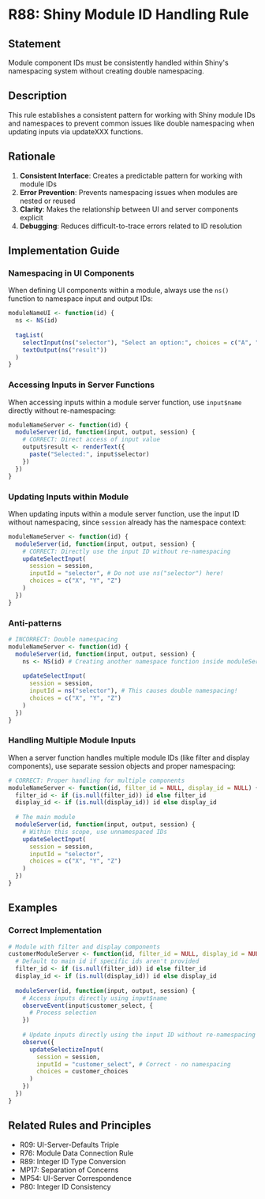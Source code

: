 # R88: Shiny Module ID Handling Rule

## Statement
Module component IDs must be consistently handled within Shiny's namespacing system without creating double namespacing.

## Description
This rule establishes a consistent pattern for working with Shiny module IDs and namespaces to prevent common issues like double namespacing when updating inputs via updateXXX functions.

## Rationale
1. **Consistent Interface**: Creates a predictable pattern for working with module IDs
2. **Error Prevention**: Prevents namespacing issues when modules are nested or reused
3. **Clarity**: Makes the relationship between UI and server components explicit
4. **Debugging**: Reduces difficult-to-trace errors related to ID resolution

## Implementation Guide

### Namespacing in UI Components
When defining UI components within a module, always use the `ns()` function to namespace input and output IDs:

```r
moduleNameUI <- function(id) {
  ns <- NS(id)
  
  tagList(
    selectInput(ns("selector"), "Select an option:", choices = c("A", "B", "C")),
    textOutput(ns("result"))
  )
}
```

### Accessing Inputs in Server Functions
When accessing inputs within a module server function, use `input$name` directly without re-namespacing:

```r
moduleNameServer <- function(id) {
  moduleServer(id, function(input, output, session) {
    # CORRECT: Direct access of input value
    output$result <- renderText({
      paste("Selected:", input$selector)
    })
  })
}
```

### Updating Inputs within Module
When updating inputs within a module server function, use the input ID without namespacing, since `session` already has the namespace context:

```r
moduleNameServer <- function(id) {
  moduleServer(id, function(input, output, session) {
    # CORRECT: Directly use the input ID without re-namespacing
    updateSelectInput(
      session = session,
      inputId = "selector", # Do not use ns("selector") here!
      choices = c("X", "Y", "Z")
    )
  })
}
```

### Anti-patterns

```r
# INCORRECT: Double namespacing
moduleNameServer <- function(id) {
  moduleServer(id, function(input, output, session) {
    ns <- NS(id) # Creating another namespace function inside moduleServer
    
    updateSelectInput(
      session = session,
      inputId = ns("selector"), # This causes double namespacing!
      choices = c("X", "Y", "Z")
    )
  })
}
```

### Handling Multiple Module Inputs
When a server function handles multiple module IDs (like filter and display components), use separate session objects and proper namespacing:

```r
# CORRECT: Proper handling for multiple components
moduleNameServer <- function(id, filter_id = NULL, display_id = NULL) {
  filter_id <- if (is.null(filter_id)) id else filter_id
  display_id <- if (is.null(display_id)) id else display_id
  
  # The main module
  moduleServer(id, function(input, output, session) {
    # Within this scope, use unnamespaced IDs
    updateSelectInput(
      session = session,
      inputId = "selector",
      choices = c("X", "Y", "Z")
    )
  })
}
```

## Examples

### Correct Implementation
```r
# Module with filter and display components
customerModuleServer <- function(id, filter_id = NULL, display_id = NULL) {
  # Default to main id if specific ids aren't provided
  filter_id <- if (is.null(filter_id)) id else filter_id
  display_id <- if (is.null(display_id)) id else display_id
  
  moduleServer(id, function(input, output, session) {
    # Access inputs directly using input$name
    observeEvent(input$customer_select, {
      # Process selection
    })
    
    # Update inputs directly using the input ID without re-namespacing
    observe({
      updateSelectizeInput(
        session = session,
        inputId = "customer_select", # Correct - no namespacing
        choices = customer_choices
      )
    })
  })
}
```

## Related Rules and Principles
- R09: UI-Server-Defaults Triple
- R76: Module Data Connection Rule
- R89: Integer ID Type Conversion
- MP17: Separation of Concerns
- MP54: UI-Server Correspondence
- P80: Integer ID Consistency